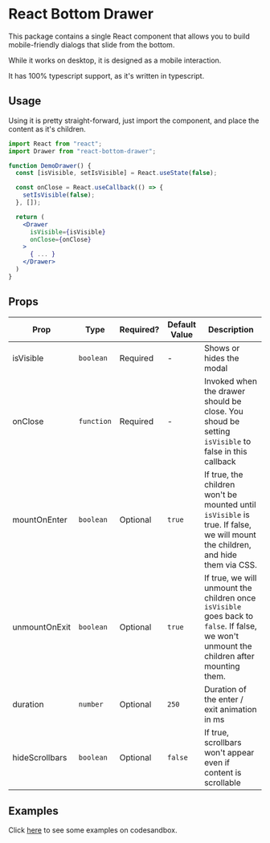 # React Bottom Drawer

This package contains a single React component that allows you to build mobile-friendly dialogs that slide from the bottom.

While it works on desktop, it is designed as a mobile interaction.

It has 100% typescript support, as it's written in typescript.

## Usage

Using it is pretty straight-forward, just import the component, and place the content as it's children.

```jsx
import React from "react";
import Drawer from "react-bottom-drawer";

function DemoDrawer() {
  const [isVisible, setIsVisible] = React.useState(false);

  const onClose = React.useCallback(() => {
    setIsVisible(false);
  }, []);

  return (
    <Drawer
      isVisible={isVisible}
      onClose={onClose}
    >
      { ... }
    </Drawer>
  )
}
```

## Props

| Prop           | Type       | Required? | Default Value | Description                                                                                                                               |
| -------------- | ---------- | --------- | ------------- | ----------------------------------------------------------------------------------------------------------------------------------------- |
| isVisible      | `boolean`  | Required  | -             | Shows or hides the modal                                                                                                                  |
| onClose        | `function` | Required  | -             | Invoked when the drawer should be close. You shoud be setting `isVisible` to false in this callback                                       |
| mountOnEnter   | `boolean`  | Optional  | `true`        | If true, the children won't be mounted until `isVisible` is true. If false, we will mount the children, and hide them via CSS.            |
| unmountOnExit  | `boolean`  | Optional  | `true`        | If true, we will unmount the children once `isVisible` goes back to `false`. If false, we won't unmount the children after mounting them. |
| duration       | `number`   | Optional  | `250`         | Duration of the enter / exit animation in ms                                                                                              |
| hideScrollbars | `boolean`  | Optional  | `false`       | If true, scrollbars won't appear even if content is scrollable                                                                            |

## Examples

Click [here](https://codesandbox.io/s/blissful-architecture-kuci5) to see some examples on codesandbox.
